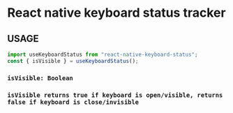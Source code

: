 # React native keyboard status tracker

## USAGE

```javascript
import useKeyboardStatus from "react-native-keyboard-status";
const { isVisible } = useKeyboardStatus();
```

### `isVisible: Boolean`

### `isVisible returns true if keyboard is open/visible, returns false if keyboard is close/invisible`
